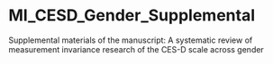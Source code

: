 # MI_CESD_Gender_Supplemental
Supplemental materials of the manuscript: A systematic review of measurement invariance research of the CES-D scale across gender
